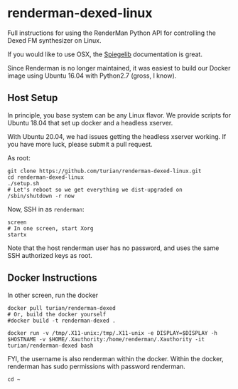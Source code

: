 # renderman-dexed-linux

Full instructions for using the RenderMan Python API for controlling
the Dexed FM synthesizer on Linux. 

If you would like to use OSX, the
[Spiegelib](https://spiegelib.github.io/spiegelib/getting_started/installation.html)
documentation is great.

Since Renderman is no longer maintained, it was easiest to build
our Docker image using Ubuntu 16.04 with Python2.7 (gross, I know).

## Host Setup

In principle, you base system can be any Linux flavor. We provide
scripts for Ubuntu 18.04 that set up docker and a headless xserver.

With Ubuntu 20.04, we had issues getting the headless xserver
working. If you have more luck, please submit a pull request.

As root:
```
git clone https://github.com/turian/renderman-dexed-linux.git
cd renderman-dexed-linux
./setup.sh
# Let's reboot so we get everything we dist-upgraded on
/sbin/shutdown -r now
```

Now, SSH in as `renderman`:
```
screen
# In one screen, start Xorg
startx
```
Note that the host renderman user has no password, and uses the
same SSH authorized keys as root.

## Docker Instructions

In other screen, run the docker

```
docker pull turian/renderman-dexed
# Or, build the docker yourself
#docker build -t renderman-dexed .

docker run -v /tmp/.X11-unix:/tmp/.X11-unix -e DISPLAY=$DISPLAY -h $HOSTNAME -v $HOME/.Xauthority:/home/renderman/.Xauthority -it turian/renderman-dexed bash
```

FYI, the username is also renderman within the docker. Within the docker,
renderman has sudo permissions with password renderman.
```
cd ~
```
